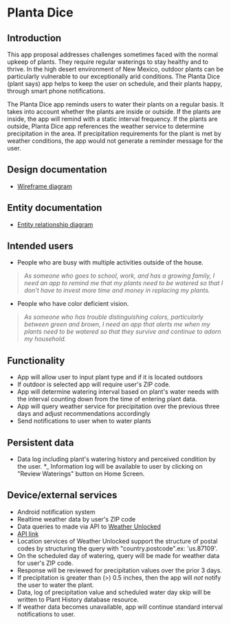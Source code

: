 # Planta Dice

## Introduction
This app proposal addresses challenges sometimes faced with the normal upkeep of plants. They require regular waterings to stay healthy and to thrive. In the high desert environment of New Mexico, outdoor plants can be particularly vulnerable to our exceptionally arid conditions. The Planta Dice (plant says) app helps to keep the user on schedule, and their plants happy, through smart phone notifications.

The Planta Dice app reminds users to water their plants on a regular basis. It takes into account whether the plants are inside or outside. If the plants are inside, the app will remind with a static interval frequency. If the plants are outside, Planta Dice app references the weather service to determine precipitation in the area. If precipitation requirements for the plant is met by weather conditions, the app would not generate a reminder message for the user.

## Design documentation

* [Wireframe diagram](wireframe.md)

## Entity documentation

* [Entity relationship diagram](erd.md)

## Intended users

* People who are busy with multiple activities outside of the house.

>_As someone who goes to school, work, and has a growing family, I need an app to remind me that my plants need to be watered so that I don't have to invest more time and money in replacing my plants._  

* People who have color deficient vision.

>_As someone who has trouble distinguishing colors, particularly between green and brown, I need an app that alerts me when my plants need to be watered so that they survive and continue to adorn my household._

## Functionality

* App will allow user to input plant type and if it is located outdoors
* If outdoor is selected app will require user's ZIP code.  
* App will determine watering interval based on plant's water needs with the interval counting down from the time of entering plant data.
* App will query weather service for precipitation over the previous three days and adjust recommendations accordingly
* Send notifications to user when to water plants


## Persistent data

* Data log including plant's watering history and perceived condition by the user.
*_ Information log will be available to user by clicking on "Review Waterings" button on Home Screen.


## Device/external services

* Android notification system
* Realtime weather data by user's ZIP code
* Data queries to made via API to [Weather Unlocked](https://developer.weatherunlocked.com/documentation/localweather)
* [API link](http://api.weatherunlocked.com/)
* Location services of Weather Unlocked support the structure of postal codes by structuring the query with "country.postcode".ex: 'us.87109'.
* On the scheduled day of watering, query will be made for weather data for user's ZIP code.
* Response will be reviewed for precipitation values over the prior 3 days.
* If precipitation is greater than (>) 0.5 inches, then the app will _not_ notify the user to water the plant.
* Data, log of precipitation value and scheduled water day skip will be written to Plant History database resource.
* If weather data becomes unavailable, app will continue standard interval notifications to user.
